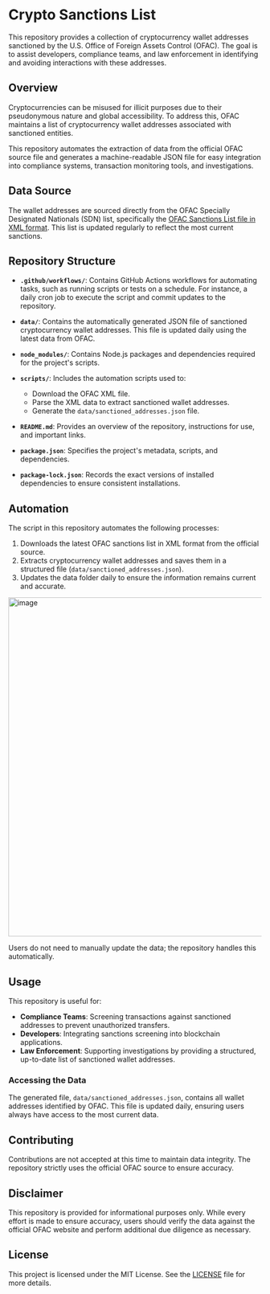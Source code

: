 # Crypto Sanctions List

This repository provides a collection of cryptocurrency wallet addresses sanctioned by the U.S. Office of Foreign Assets Control (OFAC). The goal is to assist developers, compliance teams, and law enforcement in identifying and avoiding interactions with these addresses.

## Overview

Cryptocurrencies can be misused for illicit purposes due to their pseudonymous nature and global accessibility. To address this, OFAC maintains a list of cryptocurrency wallet addresses associated with sanctioned entities.

This repository automates the extraction of data from the official OFAC source file and generates a machine-readable JSON file for easy integration into compliance systems, transaction monitoring tools, and investigations.

## Data Source

The wallet addresses are sourced directly from the OFAC Specially Designated Nationals (SDN) list, specifically the [OFAC Sanctions List file in XML format](https://sanctionslist.ofac.treas.gov/Home/SdnList). This list is updated regularly to reflect the most current sanctions.

## Repository Structure

- **`.github/workflows/`**: Contains GitHub Actions workflows for automating tasks, such as running scripts or tests on a schedule. For instance, a daily cron job to execute the script and commit updates to the repository.

- **`data/`**: Contains the automatically generated JSON file of sanctioned cryptocurrency wallet addresses. This file is updated daily using the latest data from OFAC.

- **`node_modules/`**: Contains Node.js packages and dependencies required for the project's scripts.

- **`scripts/`**: Includes the automation scripts used to:
  - Download the OFAC XML file.
  - Parse the XML data to extract sanctioned wallet addresses.
  - Generate the `data/sanctioned_addresses.json` file.

- **`README.md`**: Provides an overview of the repository, instructions for use, and important links.

- **`package.json`**: Specifies the project's metadata, scripts, and dependencies.

- **`package-lock.json`**: Records the exact versions of installed dependencies to ensure consistent installations.

## Automation

The script in this repository automates the following processes:

1. Downloads the latest OFAC sanctions list in XML format from the official source.
2. Extracts cryptocurrency wallet addresses and saves them in a structured file (`data/sanctioned_addresses.json`).
3. Updates the data folder daily to ensure the information remains current and accurate.

<img width="675" alt="image" src="https://github.com/user-attachments/assets/8d00f66f-77d0-4fa1-b8c0-f48512b32c30" />

Users do not need to manually update the data; the repository handles this automatically.

## Usage

This repository is useful for:

- **Compliance Teams**: Screening transactions against sanctioned addresses to prevent unauthorized transfers.
- **Developers**: Integrating sanctions screening into blockchain applications.
- **Law Enforcement**: Supporting investigations by providing a structured, up-to-date list of sanctioned wallet addresses.

### Accessing the Data

The generated file, `data/sanctioned_addresses.json`, contains all wallet addresses identified by OFAC. This file is updated daily, ensuring users always have access to the most current data.

## Contributing

Contributions are not accepted at this time to maintain data integrity. The repository strictly uses the official OFAC source to ensure accuracy.

## Disclaimer

This repository is provided for informational purposes only. While every effort is made to ensure accuracy, users should verify the data against the official OFAC website and perform additional due diligence as necessary.

## License

This project is licensed under the MIT License. See the [LICENSE](https://opensource.org/licenses/MIT) file for more details.

